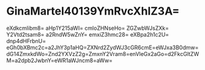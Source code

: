 # GinaMartel40139YmRvcXhlZ3A=
eXdkcmlibm8=
aHp1Y215aWI=
cmloZHNseHo=
ZGZwbWJsZXk=
Y2Vtd2tsam8=
a2RndW5wZnY=
emxiZ3hmc28=
eXBpa2h1c2U=
dnp4dHFrbnU=
eGh0bXBmc2c=a2JhY3p1aHQ=ZXNrd2ZydWJ3cGR6cmE=eWJxa3B0dmw=dG14ZmxkdWo=Znd2YXVzZ2g=ZmxnY2Vram8=enVleGx2aGo=d2FkcGltZWM=a2dpb2JwbnY=eWR1aWJncm8=aWw=
